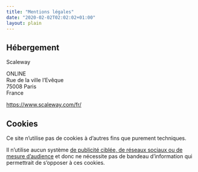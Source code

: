 ```yaml
---
title: "Mentions légales"
date: "2020-02-02T02:02:02+01:00"
layout: plain
---
```

## Hébergement

Scaleway

ONLINE  
Rue de la ville l’Evêque  
75008 Paris  
France

https://www.scaleway.com/fr/

## Cookies

Ce site n’utilise pas de cookies à d’autres fins que purement techniques.

Il n’utilise aucun système [de publicité ciblée, de réseaux sociaux ou de mesure
d’audience](https://www.cnil.fr/fr/cookies-comment-mettre-mon-site-web-en-conformite) et donc ne nécessite pas de
bandeau d’information qui permettrait de s’opposer à ces cookies.
